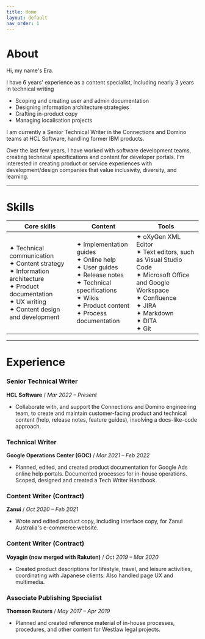 ```yaml
---
title: Home
layout: default
nav_order: 1
---
```


# About

Hi, my name's Era.

I have 6 years' experience as a content specialist, including nearly 3 years in technical writing

- Scoping and creating user and admin documentation
- Designing information architecture strategies
- Crafting in-product copy
- Managing localisation projects

I am currently a Senior Technical Writer in the Connections and Domino teams at HCL Software, handling former IBM products.

Over the last few years, I have worked with software development teams, creating technical specifications and content for developer portals. I'm interested in creating product or service experiences with development/design companies that value inclusivity, diversity, and learning.

[LinkedIn]: https://www.linkedin.com/in/erikagranada/
[GitHub]: https://github.com/erikagranada

---

# Skills

|Core skills|Content|Tools|
|---------------|-----------|---------|
|✦ Technical communication<br> ✦ Content strategy<br> ✦ Information architecture<br> ✦ Product documentation<br>✦ UX writing<br>✦ Content design and development|✦ Implementation guides<br>✦ Online help<br>✦ User guides<br>✦ Release notes<br>✦ Technical specifications<br>✦ Wikis<br>✦ Product content<br>✦ Process documentation|✦ oXyGen XML Editor<br>✦ Text editors, such as Visual Studio Code<br>✦ Microsoft Office and Google Workspace<br>✦ Confluence<br>✦ JIRA<br>✦ Markdown<br>✦ DITA<br>✦ Git|

---

# Experience

### Senior Technical Writer

**HCL Software** / *Mar 2022 – Present*

- Collaborate with, and support the Connections and Domino engineering team, to create and maintain customer-facing product and technical content (help, release notes, feature guides), involving a docs-like-code approach.

### Technical Writer

**Google Operations Center (GOC)** / *Mar 2021 – Feb 2022*

- Planned, edited, and created product documentation for Google Ads online help portals. Documented processes for in-house operations. Scoped, designed and created a Tech Writer Handbook.

### Content Writer (Contract)

**Zanui** / *Oct 2020 – Feb 2021*

- Wrote and edited product copy, including interface copy, for Zanui Australia's e-commerce website.

### Content Writer (Contract)

**Voyagin (now merged with Rakuten)** / *Oct 2019 – Mar 2020*

- Created product descriptions for lifestyle, travel, and leisure activities, coordinating with Japanese clients. Also handled page UX and multimedia.

### Associate Publishing Specialist

**Thomson Reuters** / *May 2017 – Apr 2019*

- Planned and created reference material of in-house processes, procedures, and other content for Westlaw legal projects.